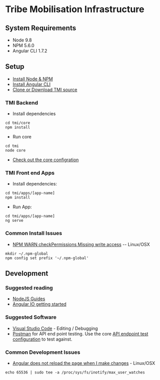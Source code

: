 # Tribe Mobilisation Infrastructure


## System Requirements

- Node 9.8
- NPM 5.6.0
- Angular CLI 1.7.2


## Setup

- [Install Node & NPM](https://nodejs.org/en/)
- [Install Angular CLI](https://github.com/angular/angular-cli/blob/master/README.md#installation)
- [Clone or Download TMI source](https://github.com/scheepers/tmi.git)


### TMI Backend

- Install dependencies
```
cd tmi/core
npm install
```
- Run core
```
cd tmi
node core
```
- [Check out the core configration](./core/CONFIG.md)


### TMI Front end Apps

- Install dependencies:
```
cd tmi/apps/[app-name]
npm install
```
- Run App:
```
cd tmi/apps/[app-name]
ng serve
```


### Common Install Issues

- [NPM WARN checkPermissions Missing write access](https://docs.npmjs.com/getting-started/fixing-npm-permissions)
-- Linux/OSX
```
mkdir ~/.npm-global
npm config set prefix '~/.npm-global'
```


## Development


### Suggested reading

- [NodeJS Guides](https://nodejs.org/en/docs/guides)
- [Angular IO getting started](https://angular.io/guide/quickstart)


### Suggested Software

- [Visual Studio Code](https://www.visualstudio.com/) - Editing / Debugging
- [Postman](https://www.getpostman.com/) for API end point testing. Use the core
[API endpoint test configuration](./core/testing/tmi_core.postman_collection.json)
to test against.


### Common Development Issues

- [Angular does not reload the page when I make changes](https://github.com/guard/listen/wiki/Increasing-the-amount-of-inotify-watchers) - Linux/OSX
```
echo 65536 | sudo tee -a /proc/sys/fs/inotify/max_user_watches
```
